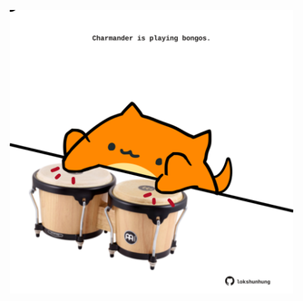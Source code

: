 <!-- built at 19/01/2023, 02:25:31 UTC -->
<p align="center">
  <img width="500" height="500" src="./ReadmeImage.svg">
</p>
